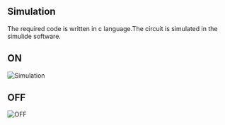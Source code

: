 ## Simulation

The required code is written in c language.The circuit is simulated in the simulide software.

## ON

![Simulation](https://user-images.githubusercontent.com/102661424/164888240-5f313a60-189b-4e40-947b-ecc516c21a15.gif)

## OFF

![OFF](https://user-images.githubusercontent.com/102661424/164888266-9d2073a9-32d9-4118-9c23-e55cd4f95376.png)

